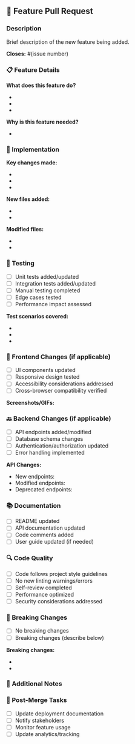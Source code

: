 ## 🚀 Feature Pull Request

### Description

Brief description of the new feature being added.

**Closes:** #(issue number)

### 📋 Feature Details

**What does this feature do?**

-
-
-

**Why is this feature needed?**

-

### 🔧 Implementation

**Key changes made:**

-
-
-

**New files added:**

-
-

**Modified files:**

-
-

### 🧪 Testing

- [ ] Unit tests added/updated
- [ ] Integration tests added/updated
- [ ] Manual testing completed
- [ ] Edge cases tested
- [ ] Performance impact assessed

**Test scenarios covered:**

-
-
-

### 📱 Frontend Changes (if applicable)

- [ ] UI components updated
- [ ] Responsive design tested
- [ ] Accessibility considerations addressed
- [ ] Cross-browser compatibility verified

**Screenshots/GIFs:**

<!-- Add screenshots or GIFs showing the new feature -->

### 🔙 Backend Changes (if applicable)

- [ ] API endpoints added/modified
- [ ] Database schema changes
- [ ] Authentication/authorization updated
- [ ] Error handling implemented

**API Changes:**

- New endpoints:
- Modified endpoints:
- Deprecated endpoints:

### 📚 Documentation

- [ ] README updated
- [ ] API documentation updated
- [ ] Code comments added
- [ ] User guide updated (if needed)

### 🔍 Code Quality

- [ ] Code follows project style guidelines
- [ ] No new linting warnings/errors
- [ ] Self-review completed
- [ ] Performance optimized
- [ ] Security considerations addressed

### 🚨 Breaking Changes

- [ ] No breaking changes
- [ ] Breaking changes (describe below)

**Breaking changes:**

-
-

### 📝 Additional Notes

<!-- Any additional information, context, or considerations -->

### 🎯 Post-Merge Tasks

- [ ] Update deployment documentation
- [ ] Notify stakeholders
- [ ] Monitor feature usage
- [ ] Update analytics/tracking

